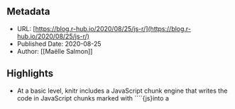 ## Metadata
* URL: [https://blog.r-hub.io/2020/08/25/js-r/](https://blog.r-hub.io/2020/08/25/js-r/)
* Published Date: 2020-08-25
* Author: [[Maëlle Salmon]]

## Highlights
* At a basic level, knitr includes a JavaScript chunk engine that writes the code in JavaScript chunks marked with ````{js}into a<script>` tag in the HTML document. The JS code is then rendered in the browser when the reader opens the output document! Now, what about executing JS code at compile time i.e. when knitting? For that the experimental bubble package provides a knitr engines that uses Node to run JavaScript chunks and insert the results in the rendered output.
* JavaScript in your R package
* Bundling JavaScript code
* The easiest way to interface JavaScript code from an R package is using the V8 package. From its docs, “A major advantage over the other foreign language interfaces is that V8 requires no compilers, external executables or other run-time dependencies. The entire engine is contained within a 6MB package (2MB zipped) and works on all major platforms.” V8 documentation includes a vignette on how to use JavaScript libraries with V8. Some examples of use include the js package, “A set of utilities for working with JavaScript syntax in R"; jsonld for working with, well, JSON-LD where LD means Linked Data; slugify (not on CRAN) for creating slugs out of strings.
* For another approach, depending on a local NodeJS and Node Package Manager (NPM) installation, see Colin Fay’s blog post “How to Write an R Package Wrapping a NodeJS Module”. An interesting read about NPM and R, even if you end up going the easier V8 route.
* JavaScript for your package documentation
* The roxygenlabs package, that is an incubator for experimental roxygen features, includes a way to add JS themes to your documentation. With its default JS script, your examples gain a copy-paste button! Noam Ross once described a way to include a searchable table in reference pages, with DT.
* Web dependency management HTML Dependencies
* A third, and most common, way in which you as an R package developer might interact with JavaScript is to repackage web dependencies, such as JavaScript and CSS libraries, that enhance HTML documents and Shiny apps! For that, you’ll want to learn about the htmltools package, in particular for its htmlDependency() function.
* As Hadley Wickham describes in the Managing JavaScript/CSS dependencies section of Mastering Shiny, an HTML dependency object describes a single JavaScript/CSS library, which often contains one or more JavaScript and/or CSS files and additional assets. As an R package author providing reusable web components for Shiny or R Markdown, in Hadley’s words, you “absolutely should be using HTML dependency objects rather than calling tags$link(), tags$script(), includeCSS(), or includeScript() directly.”
* htmlDependency()
* There are two main advantages to using htmltools::htmlDependency(). First, HTML dependencies can be included with HTML generated with htmltools, and htmltools will ensure that the dependencies are loaded only once per page, even if multiple components appear on a page. Second, if components from different packages depend on the same JavaScript or CSS library, htmltools can detect and resolve conflicts and load only the most recent version of the same dependency.
* JS and package robustness